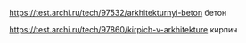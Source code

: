 https://test.archi.ru/tech/97532/arkhitekturnyi-beton     бетон

https://test.archi.ru/tech/97860/kirpich-v-arkhitekture    кирпич
